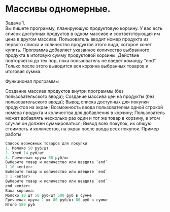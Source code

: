 # Массивы одномерные.  
Задача 1.  
Вы пишете программу, планирующую продуктовую корзину.
У вас есть список доступных продуктов в одном массиве и соответствующая им цена в другом массиве. Пользователь вводит номер продукта из первого списка и количество продуктов этого вида, которое хочет купить. Программа добавляет указанное количество выбранного продукта в итоговую сумму продуктовой корзины. Действие повторяется до тех пор, пока пользователь не введет команду “end”. Только после этого выводится вся корзина выбранных товаров и итоговая сумма.

Функционал программы

Создание массива продуктов внутри программы (без пользовательского ввода);
Создание массива цен на продукты (без пользовательского ввода);
Вывод списка доступных для покупки продуктов на экран;
Возможность ввода пользователем одной строкой номера продукта и количества для добавления в корзину;
Пользователь может добавлять несколько раз один и тот же товар в корзину, в этом случае он должен суммироваться;
Вывод всех покупок, их общую стоимость и количество, на экран после ввода всех покупок.
Пример работы
```java
Список возможных товаров для покупки
1. Молоко 50 руб/шт
2. Хлеб 14 руб/шт
3. Гречневая крупа 80 руб/шт
Выберите товар и количество или введите `end`
1 10 <enter>
Выберите товар и количество или введите `end`
3 1 <enter>
Выберите товар и количество или введите `end`
end <enter>
Ваша корзина:
Молоко 10 шт 50 руб/шт 500 руб в сумме
Гречневая крупа 1 шт 80 руб/шт 80 руб в сумме
Итого 580 руб
```
